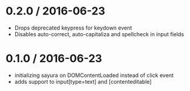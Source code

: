 0.2.0 / 2016-06-23
==================

 * Drops deprecated keypress for keydown event
 * Disables auto-correct, auto-capitaliza and spellcheck in input fields

0.1.0 / 2016-06-23
==================

 * initializing sayura on DOMContentLoaded instead of click event
 * adds support to input[type=text] and [contenteditable]
